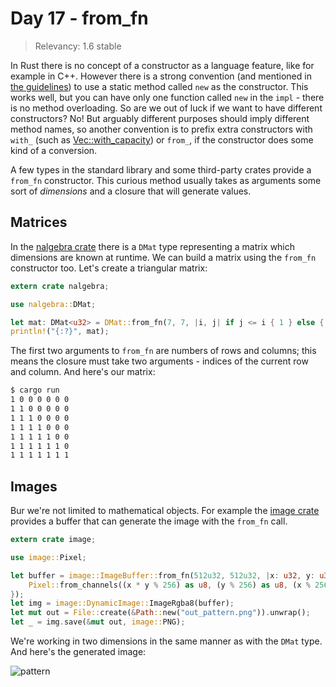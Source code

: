 # Day 17 - from_fn

> Relevancy: 1.6 stable

In Rust there is no concept of a constructor as a language feature, like for example in C++. However there is a strong convention (and mentioned in [the guidelines](http://aturon.github.io/ownership/constructors.html)) to use a static method called `new` as the constructor. This works well, but you can have only one function called `new` in the `impl` - there is no method overloading. So are we out of luck if we want to have different constructors? No! But arguably different purposes should imply different method names, so another convention is to prefix extra constructors with `with_` (such as [Vec::with_capacity](http://doc.rust-lang.org/std/vec/struct.Vec.html#method.with_capacity)) or `from_`, if the constructor does some kind of a conversion.

A few types in the standard library and some third-party crates provide a `from_fn` constructor. This curious method usually takes as arguments some sort of *dimensions* and a closure that will generate values.

Matrices
--------

In the [nalgebra crate](https://siciarz.net/24-days-of-rust-nalgebra/) there is a `DMat` type representing a matrix which dimensions are known at runtime. We can build a matrix using the `from_fn` constructor too. Let's create a triangular matrix:

```rust
extern crate nalgebra;

use nalgebra::DMat;

let mat: DMat<u32> = DMat::from_fn(7, 7, |i, j| if j <= i { 1 } else { 0 });
println!("{:?}", mat);
```

The first two arguments to `from_fn` are numbers of rows and columns; this means the closure must take two arguments - indices of the current row and column. And here's our matrix:

```sh
$ cargo run
1 0 0 0 0 0 0
1 1 0 0 0 0 0
1 1 1 0 0 0 0
1 1 1 1 0 0 0
1 1 1 1 1 0 0
1 1 1 1 1 1 0
1 1 1 1 1 1 1
```

Images
------

Bur we're not limited to mathematical objects. For example the [image crate](day12.md) provides a buffer that can generate the image with the `from_fn` call.

```rust
extern crate image;

use image::Pixel;

let buffer = image::ImageBuffer::from_fn(512u32, 512u32, |x: u32, y: u32| {
    Pixel::from_channels((x * y % 256) as u8, (y % 256) as u8, (x % 256) as u8, 255)
});
let img = image::DynamicImage::ImageRgba8(buffer);
let mut out = File::create(&Path::new("out_pattern.png")).unwrap();
let _ = img.save(&mut out, image::PNG);
```

We're working in two dimensions in the same manner as with the `DMat` type. And here's the generated image:

![pattern](//i.imgur.com/G3JuGR0.png)
